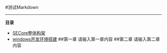 #测试Markdown

----------

__**目录**__

- [SECore整体构架](#第一章)
- [windows开发环境搭建](#第二章)
##第一章
请输入第一章内容
##第二章
请输入第二章内容